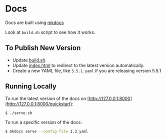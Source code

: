 # Docs

Docs are built using [mkdocs](http://www.mkdocs.org)

Look at `build.sh` script to see how it works.

## To Publish New Version

* Update [build.sh](build.sh).
* Update [index.html](index.html) to redirect to the latest version automatically.
* Create a new YAML file, like `5.5.1.yaml` if you are releasing version 5.5.1

## Running Locally

To run the latest version of the docs on [http://127.0.0.1:8000](http://127.0.0.1:8000/quickstart):

```bash
$ ./serve.sh
```

To run a specific version of the docs:

```bash
$ mkdocs serve --config-file 1.3.yaml
```
